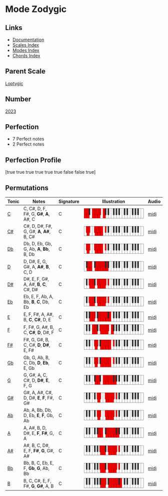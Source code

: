 # Mode Zodygic

## Links

- [Documentation](index.md)
- [Scales Index](Scales.md)
- [Modes Index](Modes.md)
- [Chords Index](Chords.md)

## Parent Scale

[Loptygic](ScaleLoptygic.md)

## Number

[2023](https://ianring.com/musictheory/scales/2023)

## Perfection

- 7 Perfect notes
- 2 Perfect notes

## Perfection Profile

[true true true true true true false false true]

## Permutations

| Tonic | Notes | Signature | Illustration | Audio |
|-------|-------|-----------|--------------|-------|
| [C](ModeCNaturalZodygic.md) | C, C#, D, F, F#, G, **G#**, **A**, A#, C | C | ![CNaturalZodygic](ModeCNaturalZodygic.png) | [midi](https://github.com/edipermadi/music/blob/main/docs/ModeCNaturalZodygic.mid?raw=true) |
| [C#](ModeCSharpZodygic.md) | C#, D, D#, F#, G, G#, **A**, **A#**, B, C# | C | ![CSharpZodygic](ModeCSharpZodygic.png) | [midi](https://github.com/edipermadi/music/blob/main/docs/ModeCSharpZodygic.mid?raw=true) |
| [Db](ModeDFlatZodygic.md) | Db, D, Eb, Gb, G, Ab, **A**, **Bb**, B, Db | C | ![DFlatZodygic](ModeDFlatZodygic.png) | [midi](https://github.com/edipermadi/music/blob/main/docs/ModeDFlatZodygic.mid?raw=true) |
| [D](ModeDNaturalZodygic.md) | D, D#, E, G, G#, A, **A#**, **B**, C, D | C | ![DNaturalZodygic](ModeDNaturalZodygic.png) | [midi](https://github.com/edipermadi/music/blob/main/docs/ModeDNaturalZodygic.mid?raw=true) |
| [D#](ModeDSharpZodygic.md) | D#, E, F, G#, A, A#, **B**, **C**, C#, D# | C | ![DSharpZodygic](ModeDSharpZodygic.png) | [midi](https://github.com/edipermadi/music/blob/main/docs/ModeDSharpZodygic.mid?raw=true) |
| [Eb](ModeEFlatZodygic.md) | Eb, E, F, Ab, A, Bb, **B**, **C**, Db, Eb | C | ![EFlatZodygic](ModeEFlatZodygic.png) | [midi](https://github.com/edipermadi/music/blob/main/docs/ModeEFlatZodygic.mid?raw=true) |
| [E](ModeENaturalZodygic.md) | E, F, F#, A, A#, B, **C**, **C#**, D, E | C | ![ENaturalZodygic](ModeENaturalZodygic.png) | [midi](https://github.com/edipermadi/music/blob/main/docs/ModeENaturalZodygic.mid?raw=true) |
| [F](ModeFNaturalZodygic.md) | F, F#, G, A#, B, C, **C#**, **D**, D#, F | C | ![FNaturalZodygic](ModeFNaturalZodygic.png) | [midi](https://github.com/edipermadi/music/blob/main/docs/ModeFNaturalZodygic.mid?raw=true) |
| [F#](ModeFSharpZodygic.md) | F#, G, G#, B, C, C#, **D**, **D#**, E, F# | C | ![FSharpZodygic](ModeFSharpZodygic.png) | [midi](https://github.com/edipermadi/music/blob/main/docs/ModeFSharpZodygic.mid?raw=true) |
| [Gb](ModeGFlatZodygic.md) | Gb, G, Ab, B, C, Db, **D**, **Eb**, E, Gb | C | ![GFlatZodygic](ModeGFlatZodygic.png) | [midi](https://github.com/edipermadi/music/blob/main/docs/ModeGFlatZodygic.mid?raw=true) |
| [G](ModeGNaturalZodygic.md) | G, G#, A, C, C#, D, **D#**, **E**, F, G | C | ![GNaturalZodygic](ModeGNaturalZodygic.png) | [midi](https://github.com/edipermadi/music/blob/main/docs/ModeGNaturalZodygic.mid?raw=true) |
| [G#](ModeGSharpZodygic.md) | G#, A, A#, C#, D, D#, **E**, **F**, F#, G# | C | ![GSharpZodygic](ModeGSharpZodygic.png) | [midi](https://github.com/edipermadi/music/blob/main/docs/ModeGSharpZodygic.mid?raw=true) |
| [Ab](ModeAFlatZodygic.md) | Ab, A, Bb, Db, D, Eb, **E**, **F**, Gb, Ab | C | ![AFlatZodygic](ModeAFlatZodygic.png) | [midi](https://github.com/edipermadi/music/blob/main/docs/ModeAFlatZodygic.mid?raw=true) |
| [A](ModeANaturalZodygic.md) | A, A#, B, D, D#, E, **F**, **F#**, G, A | C | ![ANaturalZodygic](ModeANaturalZodygic.png) | [midi](https://github.com/edipermadi/music/blob/main/docs/ModeANaturalZodygic.mid?raw=true) |
| [A#](ModeASharpZodygic.md) | A#, B, C, D#, E, F, **F#**, **G**, G#, A# | C | ![ASharpZodygic](ModeASharpZodygic.png) | [midi](https://github.com/edipermadi/music/blob/main/docs/ModeASharpZodygic.mid?raw=true) |
| [Bb](ModeBFlatZodygic.md) | Bb, B, C, Eb, E, F, **Gb**, **G**, Ab, Bb | C | ![BFlatZodygic](ModeBFlatZodygic.png) | [midi](https://github.com/edipermadi/music/blob/main/docs/ModeBFlatZodygic.mid?raw=true) |
| [B](ModeBNaturalZodygic.md) | B, C, C#, E, F, F#, **G**, **G#**, A, B | C | ![BNaturalZodygic](ModeBNaturalZodygic.png) | [midi](https://github.com/edipermadi/music/blob/main/docs/ModeBNaturalZodygic.mid?raw=true) |
